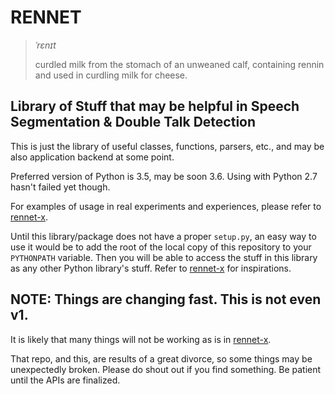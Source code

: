 # RENNET

> *ˈrɛnɪt*
>
> curdled milk from the stomach of an unweaned calf, containing rennin and used in curdling milk for cheese.

## Library of Stuff that may be helpful in Speech Segmentation & Double Talk Detection

This is just the library of useful classes, functions, parsers, etc., and may be also application backend at some point.

Preferred version of Python is 3.5, may be soon 3.6. Using with Python 2.7 hasn't failed yet though.

For examples of usage in real experiments and experiences, please refer to [rennet-x](https://bitbucket.org/nm-rennet/rennet-x).

Until this library/package does not have a proper `setup.py`, an easy way to use it would be to add the root of the local copy of this repository to your `PYTHONPATH` variable.
Then you will be able to access the stuff in this library as any other Python library's stuff.
Refer to [rennet-x](https://bitbucket.org/nm-rennet/rennet-x) for inspirations.

## NOTE: Things are changing fast. This is not even v1.

It is likely that many things will not be working as is in [rennet-x](https://bitbucket.org/nm-rennet/rennet-x).

That repo, and this, are results of a great divorce, so some things may be unexpectedly broken. Please do shout out if you find something.
Be patient until the APIs are finalized.
